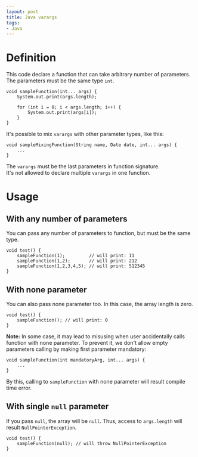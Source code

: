 ```yaml
---
layout: post
title: Java varargs
tags:
- Java
---
```


# Definition
This code declare a function that can take arbitrary number of parameters. The parameters must be the same type `int`.
```
void sampleFunction(int... args) {
    System.out.print(args.length);
    
    for (int i = 0; i < args.length; i++) {
        System.out.print(args[i]);
    }
}
```
It's possible to mix `varargs` with other parameter types, like this:
```
void sampleMixingFunction(String name, Date date, int... args) {
    ...
}
```
The `varargs` must be the last parameters in function signature.  
It's not allowed to declare multiple `varargs` in one function.

# Usage

## With any number of parameters
You can pass any number of parameters to function, but must be the same type.
```
void test() {
    sampleFunction(1);         // will print: 11
    sampleFunction(1,2);       // will print: 212
    sampleFunction(1,2,3,4,5); // will print: 512345
}
```

## With none parameter
You can also pass none parameter too. In this case, the array length is zero.
```
void test() {
    sampleFunction(); // will print: 0
}
```
**Note:** In some case, it may lead to misusing when user accidentally calls function with none parameter. To prevent
it, we don't allow empty parameters calling by making first parameter mandatory:
```
void sampleFunction(int mandatoryArg, int... args) {
    ...
}
```
By this, calling to `sampleFunction` with none parameter will result compile time error.

## With single `null` parameter
If you pass `null`, the array will be `null`. Thus, access to `args.length` will result `NullPointerException`.
```
void test() {
    sampleFunction(null); // will throw NullPointerException
}
```
